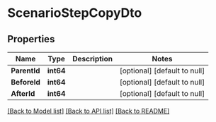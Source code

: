 # ScenarioStepCopyDto

## Properties
Name | Type | Description | Notes
------------ | ------------- | ------------- | -------------
**ParentId** | **int64** |  | [optional] [default to null]
**BeforeId** | **int64** |  | [optional] [default to null]
**AfterId** | **int64** |  | [optional] [default to null]

[[Back to Model list]](../README.md#documentation-for-models) [[Back to API list]](../README.md#documentation-for-api-endpoints) [[Back to README]](../README.md)


